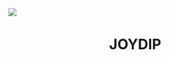 <img src = "https://www.simplilearn.com/ice9/free_resources_article_thumb/full_front_back.jpg"></img>
<h1 style="text-align: center;">JOYDIP</h1>

<!---
Joydip-creativitix/Joydip-creativitix is a ✨ special ✨ repository because its `README.md` (this file) appears on your GitHub profile.
You can click the Preview link to take a look at your changes.
--->
